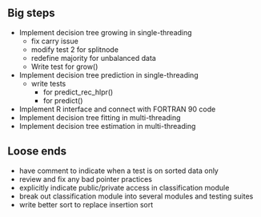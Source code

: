 
Big steps
---------
* Implement decision tree growing in single-threading
	* fix carry issue
	* modify test 2 for splitnode
	* redefine majority for unbalanced data
	* Write test for grow()
* Implement decision tree prediction in single-threading
	* write tests
		* for predict_rec_hlpr()
		* for predict()
* Implement R interface and connect with FORTRAN 90 code
* Implement decision tree fitting in multi-threading
* Implement decision tree estimation in multi-threading

Loose ends
----------
* have comment to indicate when a test is on sorted data only
* review and fix any bad pointer practices
* explicitly indicate public/private access in classification module
* break out classification module into several modules and testing suites
* write better sort to replace insertion sort